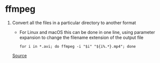 # ffmpeg
1. Convert all the files in a particular directory to another format

    - For Linux and macOS this can be done in one line, using parameter expansion to change the filename extension of the output file
        ```
        for i in *.avi; do ffmpeg -i "$i" "${i%.*}.mp4"; done
        ```
    [Source](https://stackoverflow.com/a/33766147)
